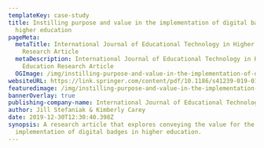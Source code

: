 ```yaml
---
templateKey: case-study
title: Instilling purpose and value in the implementation of digital badges in
  higher education
pageMeta:
  metaTitle: International Journal of Educational Technology in Higher Education
    Research Article
  metaDescription: International Journal of Educational Technology in Higher
    Education Research Article
  OGImage: /img/instilling-purpose-and-value-in-the-implementation-of-digital-badges-in-higher-education.png
websiteURL: https://link.springer.com/content/pdf/10.1186/s41239-019-0175-9.pdf
featuredimage: /img/instilling-purpose-and-value-in-the-implementation-of-digital-badges-in-higher-education.png
bannerOverlay: true
publishing-company-name: International Journal of Educational Technology in Higher Education
author: Jill Stefaniak & Kimberly Carey
date: 2019-12-30T12:30:40.398Z
synopsis: A research article that explores conveying the value for the
  implementation of digital badges in higher education.
---
```

